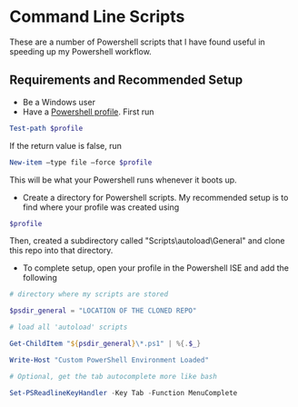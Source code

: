 ﻿# Command Line Scripts

These are a number of Powershell scripts that I have found useful in speeding up my Powershell workflow.

## Requirements and Recommended Setup

* Be a Windows user
* Have a [Powershell profile](https://technet.microsoft.com/en-us/library/ff461033.aspx). First run
```powershell
Test-path $profile
``` 
If the return value is false, run
```powershell 
New-item –type file –force $profile
```
This will be what your Powershell runs whenever it boots up.
* Create a directory for Powershell scripts. My recommended setup is to find where your profile was created using 
```powershell 
$profile
```
Then, created a subdirectory called "Scripts\autoload\General" and clone this repo into that directory.
* To complete setup, open your profile in the Powershell ISE and add the following
```powershell
# directory where my scripts are stored

$psdir_general = "LOCATION OF THE CLONED REPO"

# load all 'autoload' scripts

Get-ChildItem "${psdir_general}\*.ps1" | %{.$_} 

Write-Host "Custom PowerShell Environment Loaded"

# Optional, get the tab autocomplete more like bash

Set-PSReadlineKeyHandler -Key Tab -Function MenuComplete
```
